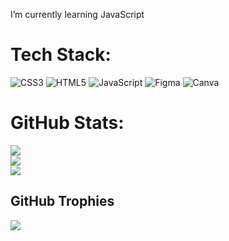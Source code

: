 
I’m currently learning JavaScript
<br>

#  Tech Stack:
![CSS3](https://img.shields.io/badge/css3-%231572B6.svg?style=flat&logo=css3&logoColor=white) ![HTML5](https://img.shields.io/badge/html5-%23E34F26.svg?style=flat&logo=html5&logoColor=white) ![JavaScript](https://img.shields.io/badge/javascript-%23323330.svg?style=flat&logo=javascript&logoColor=%23F7DF1E) ![Figma](https://img.shields.io/badge/figma-%23F24E1E.svg?style=flat&logo=figma&logoColor=white) ![Canva](https://img.shields.io/badge/Canva-%2300C4CC.svg?style=flat&logo=Canva&logoColor=white)

#  GitHub Stats:
![](https://github-readme-stats.vercel.app/api?username=vrw3n&theme=midnight-purple&hide_border=true&include_all_commits=true&count_private=true)<br/>
![](https://nirzak-streak-stats.vercel.app/?user=vrw3n&theme=midnight-purple&hide_border=true)<br/>
![](https://github-readme-stats.vercel.app/api/top-langs/?username=vrw3n&theme=midnight-purple&hide_border=true&include_all_commits=true&count_private=true&layout=compact)

##  GitHub Trophies
![](https://github-profile-trophy.vercel.app/?username=vrw3n&theme=dark&no-frame=true&no-bg=true&margin-w=4)

<!-- Proudly created with GPRM ( https://gprm.itsvg.in ) -->
